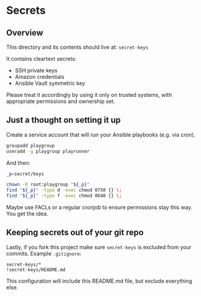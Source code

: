 # Secrets

## Overview

This directory and its contents should live at: `secret-keys`

It contains cleartext secrets:

* SSH private keys
* Amazon credentials
* Ansible Vault symmetric key

Please treat it accordingly by using it only on trusted systems, with appropriate permissions and ownership set.

## Just a thought on setting it up

Create a service account that will run your Ansible playbooks (e.g. via cron).

```bash
groupadd playgroup
useradd -g playgroup playrunner
```

And then:

```bash
_p=secret/keys

chown -R root:playgroup "${_p}"
find "${_p}" -type d -exec chmod 0750 {} \;
find "${_p}" -type f -exec chmod 0640 {} \;
```

Maybe use FACLs or a regular cronjob to ensure permissions stay this way. You get the idea.

## Keeping secrets out of your git repo

Lastly, if you fork this project make sure `secret-keys` is excluded from your commits. Example `.gitignore`:

```
secret-keys/*
!secret-keys/README.md
```

This configuration will include this README.md file, but exclude everything else.
